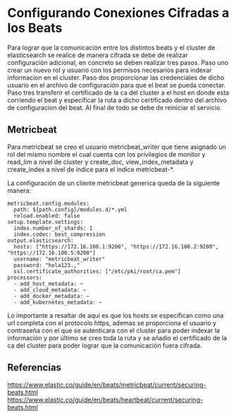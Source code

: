 # Configurando Conexiones Cifradas a los Beats

Para lograr que la comunicación entre los distintos beats y el cluster de elasticsearch se realice de manera cifrada se debe de realizar configuración adicional, en concreto se deben realizar tres pasos. Paso uno crear un nuevo rol y usuario con los permisos necesarios para indexar informacion en el cluster. Paso dos proporcionar las credenciales de dicho usuario en el archivo de configuración para que el beat se pueda conectar. Paso tres transferir el certificado de la ca del cluster a el host en donde esta corriendo el beat y especificar la ruta a dicho certificado dentro del archivo de configuracion del beat. Al final de todo se debe de reiniciar el servicio.

## Metricbeat

Para metricbeat se creo el usuario metricbeat_writer que tiene asignado un rol del mismo nombre el cual cuenta con los privilegios de monitor y read_lim a nivel de cluster y create_doc, view_index_metadata y create_index a nivel de indice para el indice metricbeat-*.

La configuración de un cliente metricbeat generica queda de la siguiente manera:

```apacheconf
metricbeat.config.modules:
  path: ${path.config}/modules.d/*.yml
  reload.enabled: false
setup.template.settings:
  index.number_of_shards: 1
  index.codec: best_compression
output.elasticsearch:
  hosts: ["https://172.16.100.1:9200", "https://172.16.100.2:9200", "https://172.16.100.5:9200"]
  username: "metricbeat_writer"
  password: "hola123.,"
  ssl.certificate_authorities: ["/etc/pki/root/ca.pem"]
processors:
  - add_host_metadata: ~
  - add_cloud_metadata: ~
  - add_docker_metadata: ~
  - add_kubernetes_metadata: ~
```

Lo importante a resaltar de aquí es que los hosts se especifican como una url completa con el protocolo https, ademas se proporciona el usuario y contraseña con el que se autenticara con el cluster para poder indexar la información y por último se creo toda la ruta y se añadio el certificado de la ca del cluster para poder lograr que la comunicación fuera cifrada.

## Referencias

https://www.elastic.co/guide/en/beats/metricbeat/current/securing-beats.html
https://www.elastic.co/guide/en/beats/heartbeat/current/securing-beats.html